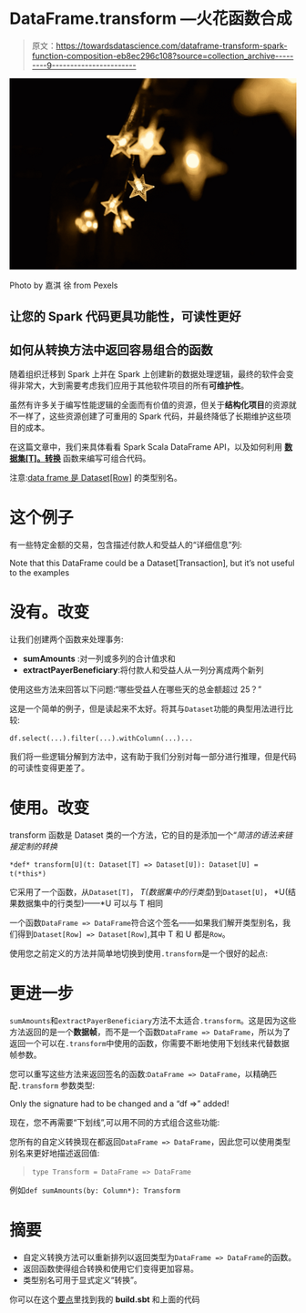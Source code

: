 # DataFrame.transform —火花函数合成

> 原文：<https://towardsdatascience.com/dataframe-transform-spark-function-composition-eb8ec296c108?source=collection_archive---------9----------------------->

![](img/84746e785a19eac2c11a085be7a079d7.png)

Photo by 嘉淇 徐 from Pexels

## 让您的 Spark 代码更具功能性，可读性更好

## 如何从转换方法中返回容易组合的函数

随着组织迁移到 Spark 上并在 Spark 上创建新的数据处理逻辑，最终的软件会变得非常大，大到需要考虑我们应用于其他软件项目的所有**可维护性**。

虽然有许多关于编写性能逻辑的全面而有价值的资源，但关于**结构化项目**的资源就不一样了，这些资源创建了可重用的 Spark 代码，并最终降低了长期维护这些项目的成本。

在这篇文章中，我们来具体看看 Spark Scala DataFrame API，以及如何利用 [**数据集[T]。转换**](https://spark.apache.org/docs/latest/api/scala/index.html#org.apache.spark.sql.Dataset@transform[U](t:org.apache.spark.sql.Dataset[T]=%3Eorg.apache.spark.sql.Dataset[U]):org.apache.spark.sql.Dataset[U]) 函数来编写可组合代码。

注意:[data frame 是 Dataset[Row]](https://spark.apache.org/docs/latest/api/scala/index.html#org.apache.spark.sql.package@DataFrame=org.apache.spark.sql.Dataset[org.apache.spark.sql.Row]) 的类型别名。

# 这个例子

有一些特定金额的交易，包含描述付款人和受益人的“详细信息”列:

Note that this DataFrame could be a Dataset[Transaction], but it’s not useful to the examples

# 没有。改变

让我们创建两个函数来处理事务:

*   **sumAmounts** :对一列或多列的合计值求和
*   **extractPayerBeneficiary**:将付款人和受益人从一列分离成两个新列

使用这些方法来回答以下问题:“哪些受益人在哪些天的总金额超过 25？”

这是一个简单的例子，但是读起来不太好。将其与`Dataset`功能的典型用法进行比较:

```
df.select(...).filter(...).withColumn(...)...
```

我们将一些逻辑分解到方法中，这有助于我们分别对每一部分进行推理，但是代码的可读性变得更差了。

# 使用。改变

transform 函数是 Dataset 类的一个方法，它的目的是添加一个“*简洁的语法来链接定制的转换*

```
*def* transform[U](t: Dataset[T] => Dataset[U]): Dataset[U] = t(*this*)
```

它采用了一个函数，从`Dataset[T]`， *T(数据集中的行类型*)到`Dataset[U]`， *U(结果数据集中的行类型)——*U 可以与 T 相同

一个函数`DataFrame => DataFrame`符合这个签名——如果我们解开类型别名，我们得到`Dataset[Row] => Dataset[Row]`,其中 T 和 U 都是`Row`。

使用您之前定义的方法并简单地切换到使用`.transform`是一个很好的起点:

# 更进一步

`sumAmounts`和`extractPayerBeneficiary`方法不太适合`.transform`。这是因为这些方法返回的是一个**数据帧**，而不是一个函数`DataFrame => DataFrame`，所以为了返回一个可以在`.transform`中使用的函数，你需要不断地使用下划线来代替数据帧参数。

您可以重写这些方法来返回签名的函数:`DataFrame => DataFrame`，以精确匹配`.transform` 参数类型:

Only the signature had to be changed and a “df =>” added!

现在，您不再需要“下划线”,可以用不同的方式组合这些功能:

您所有的自定义转换现在都返回`DataFrame => DataFrame`，因此您可以使用类型别名来更好地描述返回值:

> `type Transform = DataFrame => DataFrame`

例如`def sumAmounts(by: Column*): Transform`

# 摘要

*   自定义转换方法可以重新排列以返回类型为`DataFrame => DataFrame`的函数。
*   返回函数使得组合转换和使用它们变得更加容易。
*   类型别名可用于显式定义“转换”。

你可以在这个[要点](https://gist.github.com/dmateusp/e738a9647ffe2fa432457460d1c0c445)里找到我的 **build.sbt** 和上面的代码